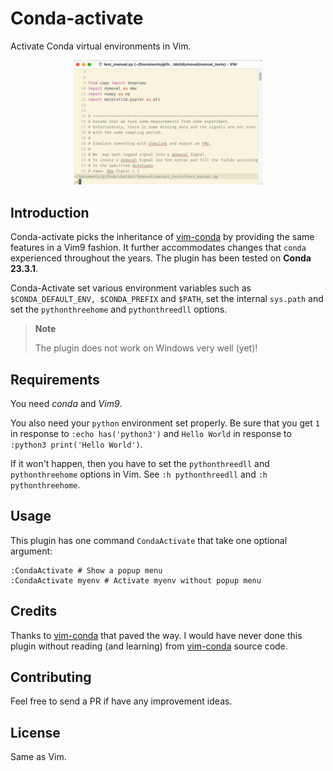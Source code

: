 # Conda-activate
Activate Conda virtual environments in Vim.

<p align="center">
<img src="/Conda.gif" width="60%" height="60%">
</p>

## Introduction
Conda-activate picks the inheritance of
[vim-conda](https://github.com/cjrh/vim-conda) by providing the same features
in a Vim9 fashion.  It further accommodates changes that `conda` experienced
throughout the years.
The plugin has been tested on **Conda 23.3.1**.

Conda-Activate set various environment variables such as `$CONDA_DEFAULT_ENV,
$CONDA_PREFIX` and `$PATH`, set the internal `sys.path` and set the
`pythonthreehome` and `pythonthreedll` options.

>**Note**
>
> The plugin does not work on Windows very well (yet)!
>

## Requirements
You need *conda* and *Vim9*.<br>

You also need  your `python` environment set properly.
Be sure that you get `1` in response to  `:echo has('python3')` and
 `Hello World` in response to `:python3 print('Hello World')`.

If it won't happen, then you have to set the `pythonthreedll` and
`pythonthreehome` options in Vim.
See `:h pythonthreedll` and `:h pythonthreehome`.

## Usage
This plugin has one command `CondaActivate` that take one optional argument:
```
:CondaActivate # Show a popup menu
:CondaActivate myenv # Activate myenv without popup menu
```

## Credits
Thanks to [vim-conda](https://github.com/cjrh/vim-conda) that paved the way.
I would have never done this plugin without reading (and learning)
from [vim-conda](https://github.com/cjrh/vim-conda) source code.


## Contributing
Feel free to send a PR if have any improvement ideas.


## License
Same as Vim.
